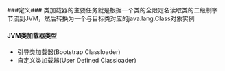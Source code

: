 ###定义###
类加载器的主要任务就是根据一个类的全限定名读取类的二级制字节流到JVM，然后转换为一个与目标类对应的java.lang.Class对象实例

#### JVM类加载器类型 ####
- 引导类加载器(Bootstrap Classloader)
- 自定义类加载器(User Defined Classloader)